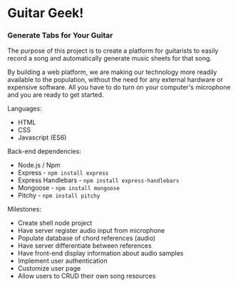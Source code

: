 <h1>Guitar Geek!</h1>
<h3>Generate Tabs for Your Guitar</h3>

The purpose of this project is to create a platform for guitarists to easily record a song and automatically generate music sheets for that song.

By building a web platform, we are making our technology more readily available to the population, without the need for any external hardware or expensive software. All you have to do turn on your computer's microphone and you are ready to get started.

Languages:
- HTML
- CSS
- Javascript (ES6)

Back-end dependencies:
- Node.js / Npm
- Express - `npm install express`
- Express Handlebars - `npm install express-handlebars`
- Mongoose - `npm install mongoose`
- Pitchy - `npm install pitchy`

Milestones:
- Create shell node project
- Have server register audio input from microphone
- Populate database of chord references (audio)
- Have server differentiate between references
- Have front-end display information about audio samples
- Implement user authentication
- Customize user page
- Allow users to CRUD their own song resources
